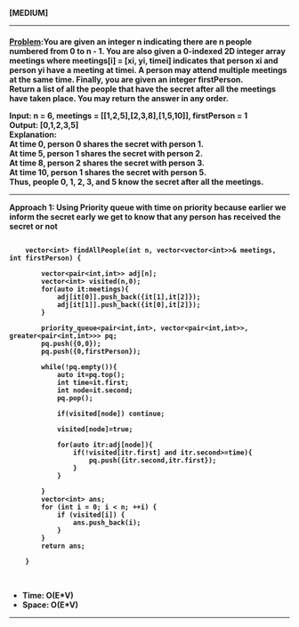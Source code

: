 <b>[MEDIUM]</b>
<br/>

<hr/>

<h4><a href="https://leetcode.com/problems/cheapest-flights-within-k-stops/?envType=daily-question&envId=2024-02-23">Problem</a>:You are given an integer n indicating there are n people numbered from 0 to n - 1. You are also given a 0-indexed 2D integer array meetings where meetings[i] = [xi, yi, timei] indicates that person xi and person yi have a meeting at timei. A person may attend multiple meetings at the same time. Finally, you are given an integer firstPerson.
<br/>
Return a list of all the people that have the secret after all the meetings have taken place. You may return the answer in any order.
<br/>

<b>Input:</b> n = 6, meetings = [[1,2,5],[2,3,8],[1,5,10]], firstPerson = 1<br>
<b>Output:</b> [0,1,2,3,5]<br>
<b>Explanation:</b> <br>
At time 0, person 0 shares the secret with person 1.<br>
At time 5, person 1 shares the secret with person 2.<br>
At time 8, person 2 shares the secret with person 3.<br>
At time 10, person 1 shares the secret with person 5.​​​​<br>
Thus, people 0, 1, 2, 3, and 5 know the secret after all the meetings.<br>

<hr>
<b>Approach 1: Using Priority queue with time on priority because earlier we inform the secret early we get to know that any person has received the secret or not </b> 

<br/>

```

    vector<int> findAllPeople(int n, vector<vector<int>>& meetings, int firstPerson) {

        vector<pair<int,int>> adj[n];
        vector<int> visited(n,0);
        for(auto it:meetings){
            adj[it[0]].push_back({it[1],it[2]});
            adj[it[1]].push_back({it[0],it[2]});
        }

        priority_queue<pair<int,int>, vector<pair<int,int>>, greater<pair<int,int>>> pq;
        pq.push({0,0});
        pq.push({0,firstPerson});

        while(!pq.empty()){
            auto it=pq.top();
            int time=it.first;
            int node=it.second;
            pq.pop();

            if(visited[node]) continue;

            visited[node]=true;

            for(auto itr:adj[node]){
                if(!visited[itr.first] and itr.second>=time){
                    pq.push({itr.second,itr.first});
                }
            }

        }
        vector<int> ans;
        for (int i = 0; i < n; ++i) {
            if (visited[i]) {
                ans.push_back(i);
            }
        }
        return ans;

    }

```

<br/>
<ul>
<li>Time: O(E*V) </li>
<li>Space: O(E*V) </li>
</ul>
<hr>
